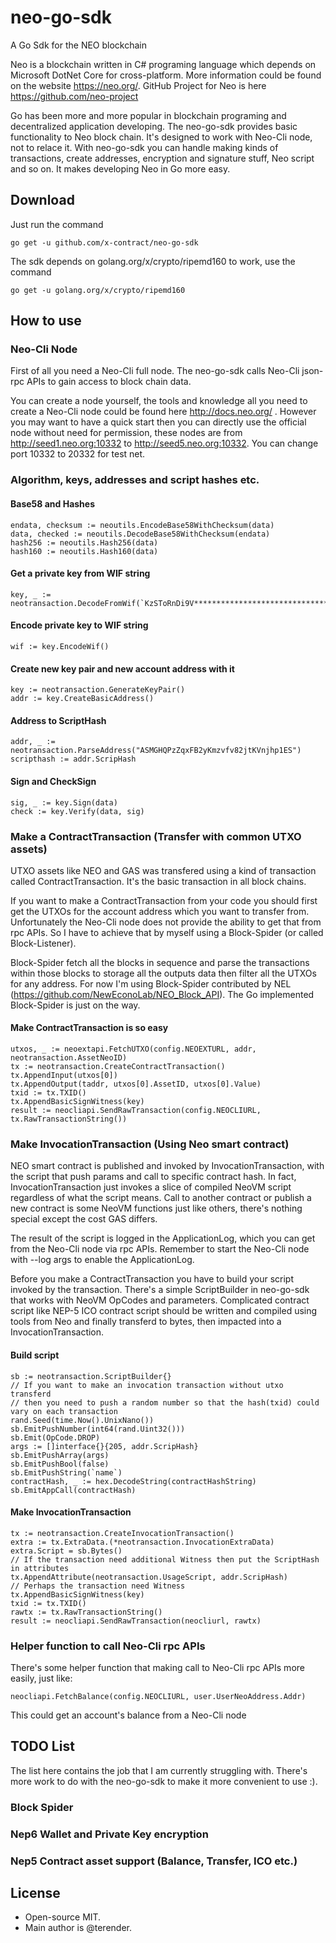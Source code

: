 # neo-go-sdk
A Go Sdk for the NEO blockchain

Neo is a blockchain written in C# programing language which depends on Microsoft DotNet Core for cross-platform. More information could be found on the website https://neo.org/. GitHub Project for Neo is here https://github.com/neo-project

Go has been more and more popular in blockchain programing and decentralized application developing. The neo-go-sdk provides basic functionality to Neo block chain. It's designed to work with Neo-Cli node, not to relace it. With neo-go-sdk you can handle making kinds of transactions, create addresses, encryption and signature stuff, Neo script and so on. It makes developing Neo in Go more easy.



## Download

Just run the command
    
    go get -u github.com/x-contract/neo-go-sdk
    
The sdk depends on golang.org/x/crypto/ripemd160 to work, use the command
  
    go get -u golang.org/x/crypto/ripemd160

## How to use

###  Neo-Cli Node

First of all you need a Neo-Cli full node. The neo-go-sdk calls Neo-Cli json-rpc APIs to gain access to block chain data.

You can create a node yourself, the tools and knowledge all you need to create a Neo-Cli node could be found here http://docs.neo.org/ . However you may want to have a quick start then you can directly use the official node without need for permission, these nodes are from http://seed1.neo.org:10332 to http://seed5.neo.org:10332. You can change port 10332 to 20332 for test net.


### Algorithm, keys, addresses and script hashes etc.

#### Base58 and Hashes

    endata, checksum := neoutils.EncodeBase58WithChecksum(data)
    data, checked := neoutils.DecodeBase58WithChecksum(endata)
    hash256 := neoutils.Hash256(data)
    hash160 := neoutils.Hash160(data)

#### Get a private key from WIF string

    key, _ := neotransaction.DecodeFromWif(`KzSToRnDi9V********************************`)

#### Encode private key to WIF string

    wif := key.EncodeWif()
    
#### Create new key pair and new account address with it

    key := neotransaction.GenerateKeyPair()
    addr := key.CreateBasicAddress()
    
#### Address to ScriptHash 

    addr, _ := neotransaction.ParseAddress("ASMGHQPzZqxFB2yKmzvfv82jtKVnjhp1ES")
    scripthash := addr.ScripHash
   
#### Sign and CheckSign

    sig, _ := key.Sign(data)
    check := key.Verify(data, sig)


### Make a ContractTransaction (Transfer with common UTXO assets)

UTXO assets like NEO and GAS was transfered using a kind of transaction called ContractTransaction. It's the basic transaction in all block chains.
  
If you want to make a ContractTransaction from your code you should first get the UTXOs for the account address which you want to transfer from. Unfortunately the Neo-Cli node does not provide the ability to get that from rpc APIs. So I have to achieve that by myself using a Block-Spider (or called Block-Listener). 
  
Block-Spider fetch all the blocks in sequence and parse the transactions within those blocks to storage all the outputs data then filter all the UTXOs for any address. For now I'm using Block-Spider contributed by NEL (https://github.com/NewEconoLab/NEO_Block_API). The Go implemented Block-Spider is just on the way.
  
#### Make ContractTransaction is so easy

    utxos, _ := neoextapi.FetchUTXO(config.NEOEXTURL, addr, neotransaction.AssetNeoID)
    tx := neotransaction.CreateContractTransaction()
    tx.AppendInput(utxos[0])
    tx.AppendOutput(taddr, utxos[0].AssetID, utxos[0].Value)
    txid := tx.TXID()
    tx.AppendBasicSignWitness(key)
    result := neocliapi.SendRawTransaction(config.NEOCLIURL, tx.RawTransactionString())
    

### Make InvocationTransaction (Using Neo smart contract)

NEO smart contract is published and invoked by InvocationTransaction, with the script that push params and call to specific contract hash. In fact, InvocationTransaction just invokes a slice of compiled NeoVM script regardless of what the script means. Call to another contract or publish a new contract is some NeoVM functions just like others, there's nothing special except the cost GAS differs.
  
The result of the script is logged in the ApplicationLog, which you can get from the Neo-Cli node via rpc APIs. Remember to start the Neo-Cli node with --log args to enable the ApplicationLog.
  
Before you make a ContractTransaction you have to build your script invoked by the transaction. There's a simple ScriptBuilder in neo-go-sdk that works with NeoVM OpCodes and parameters. Complicated contract script like NEP-5 ICO contract script should be written and compiled using tools from Neo and finally transferd to bytes, then impacted into a InvocationTransaction.
  
#### Build script
	
    sb := neotransaction.ScriptBuilder{}
    // If you want to make an invocation transaction without utxo transferd
    // then you need to push a random number so that the hash(txid) could vary on each transaction
    rand.Seed(time.Now().UnixNano())
    sb.EmitPushNumber(int64(rand.Uint32()))
    sb.Emit(OpCode.DROP)
    args := []interface{}{205, addr.ScripHash}
    sb.EmitPushArray(args)
    sb.EmitPushBool(false)
    sb.EmitPushString(`name`)
    contractHash, _ := hex.DecodeString(contractHashString)
    sb.EmitAppCall(contractHash)
    
#### Make InvocationTransaction

    tx := neotransaction.CreateInvocationTransaction()
    extra := tx.ExtraData.(*neotransaction.InvocationExtraData)
    extra.Script = sb.Bytes()
    // If the transaction need additional Witness then put the ScriptHash in attributes
    tx.AppendAttribute(neotransaction.UsageScript, addr.ScripHash)
    // Perhaps the transaction need Witness
    tx.AppendBasicSignWitness(key)
    txid := tx.TXID()
    rawtx := tx.RawTransactionString()
    result := neocliapi.SendRawTransaction(neocliurl, rawtx)
    
    


### Helper function to call Neo-Cli rpc APIs

There's some helper function that making call to Neo-Cli rpc APIs more easily, just like:
  
    neocliapi.FetchBalance(config.NEOCLIURL, user.UserNeoAddress.Addr)
  
This could get an account's balance from a Neo-Cli node
  
  
  
## TODO List

The list here contains the job that I am currently struggling with. There's more work to do with the neo-go-sdk to make it more convenient to use :). 
  
  ### Block Spider
  ### Nep6 Wallet and Private Key encryption
  ### Nep5 Contract asset support (Balance, Transfer, ICO etc.)



## License
- Open-source MIT.
- Main author is @terender.
